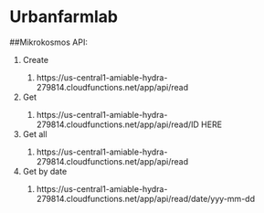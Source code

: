 # Urbanfarmlab
##Mikrokosmos API:

<ol>
<li>Create</li>
 <ol>
  <li>https://us-central1-amiable-hydra-279814.cloudfunctions.net/app/api/read</li></ol>
<li>Get</li>
  <ol>
  <li>https://us-central1-amiable-hydra-279814.cloudfunctions.net/app/api/read/ID HERE</li></ol>
<li>Get all</li>
   <ol>
  <li>https://us-central1-amiable-hydra-279814.cloudfunctions.net/app/api/read</li></ol>
<li>Get by date</li>
  <ol>
  <li>https://us-central1-amiable-hydra-279814.cloudfunctions.net/app/api/read/date/yyy-mm-dd</li></ol></ol>
